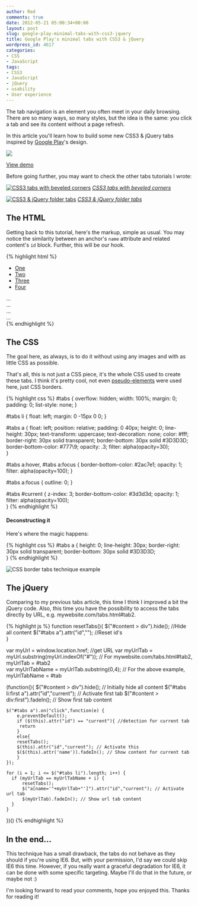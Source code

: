 ```yaml
---
author: Red
comments: true
date: 2012-05-21 05:00:34+00:00
layout: post
slug: google-play-minimal-tabs-with-css3-jquery
title: Google Play's minimal tabs with CSS3 & jQuery
wordpress_id: 4617
categories:
- CSS
- JavaScript
tags:
- CSS3
- JavaScript
- jQuery
- usability
- User experience
---
```


The tab navigation is an element you often meet in your daily browsing. There are so many ways, so many styles, but the idea is the same: you click a tab and see its content without a page refresh.

In this article you'll learn how to build some new CSS3 & jQuery tabs inspired by [Google Play](https://play.google.com)'s design.

![](http://www.red-team-design.com/wp-content/uploads/2012/05/minimal-tabs-css3-jquery.png)

<!-- more -->

[View demo](http://www.red-team-design.com/wp-content/uploads/2012/05/google-play-minimal-tabs-with-css3-jquery-demo.html)

Before going further, you may want to check the other tabs tutorials I wrote:

[![CSS3 tabs with beveled corners](http://www.red-team-design.com/wp-content/uploads/2011/09/css3-jquery-tabs.png)](http://www.red-team-design.com/css3-tabs-with-beveled-corners)
_[CSS3 tabs with beveled corners](http://www.red-team-design.com/css3-tabs-with-beveled-corners)_

[![CSS3 & jQuery folder tabs](http://www.red-team-design.com/wp-content/uploads/2012/01/css3-jquery-folder-tabs.png)](http://www.red-team-design.com/css3-jquery-folder-tabs)
_[CSS3 & jQuery folder tabs](http://www.red-team-design.com/css3-jquery-folder-tabs)_

## The HTML

Getting back to this tutorial, here's the markup, simple as usual. You may notice the similarity between an anchor's `name` attribute and related content's `id` block. Further, this will be our hook.
   
{% highlight html %}
<ul id="tabs">
    <li><a href="#" name="#tab1">One</a></li>
    <li><a href="#" name="#tab2">Two</a></li>
    <li><a href="#" name="#tab3">Three</a></li>
    <li><a href="#" name="#tab4">Four</a></li>    
</ul>

<div id="content"> 
    <div id="tab1">...</div>
    <div id="tab2">...</div>
    <div id="tab3">...</div>
    <div id="tab4">...</div>
</div>
{% endhighlight %}

## The CSS

The goal here, as always, is to do it without using any images and with as little CSS as possible.

That's all, this is not just a CSS piece, it's the whole CSS used to create these tabs. I think it's pretty cool, not even [pseudo-elements](http://www.red-team-design.com/before-after-pseudo-elements) were used here, just CSS borders.

{% highlight css %}
#tabs {
  overflow: hidden;
  width: 100%;
  margin: 0;
  padding: 0;
  list-style: none;
}

#tabs li {
  float: left;
  margin: 0 -15px 0 0;
}

#tabs a {
  float: left;
  position: relative;
  padding: 0 40px;
  height: 0; 
  line-height: 30px;
  text-transform: uppercase;
  text-decoration: none;
  color: #fff;
  border-right: 30px solid transparent;
  border-bottom: 30px solid #3D3D3D;
  border-bottom-color: #777\9;
  opacity: .3;
  filter: alpha(opacity=30);    
}

#tabs a:hover,
#tabs a:focus {
  border-bottom-color: #2ac7e1;
  opacity: 1;
  filter: alpha(opacity=100);
}

#tabs a:focus {
  outline: 0;
}

#tabs #current {
  z-index: 3;
  border-bottom-color: #3d3d3d;
  opacity: 1;
  filter: alpha(opacity=100);   
}
{% endhighlight %}

#### Deconstructing it

Here's where the magic happens:

{% highlight css %}
#tabs a {
  height: 0; 
  line-height: 30px;
  border-right: 30px solid transparent;
  border-bottom: 30px solid #3D3D3D;    
}
{% endhighlight %}

![CSS border tabs technique example](http://www.red-team-design.com/wp-content/uploads/2012/05/css-border-tabs-technique.png)

## The jQuery

Comparing to my previous tabs article, this time I think I improved a bit the jQuery code. Also, this time you have the possibility to access the tabs directly by URL, e.g. mywebsite.com/tabs.html#tab2.


{% highlight js %}
function resetTabs(){
    $("#content > div").hide(); //Hide all content
    $("#tabs a").attr("id",""); //Reset id's      
}

var myUrl = window.location.href; //get URL
var myUrlTab = myUrl.substring(myUrl.indexOf("#")); // For mywebsite.com/tabs.html#tab2, myUrlTab = #tab2     
var myUrlTabName = myUrlTab.substring(0,4); // For the above example, myUrlTabName = #tab

(function(){
    $("#content > div").hide(); // Initially hide all content
    $("#tabs li:first a").attr("id","current"); // Activate first tab
    $("#content > div:first").fadeIn(); // Show first tab content
    
    $("#tabs a").on("click",function(e) {
        e.preventDefault();
        if ($(this).attr("id") == "current"){ //detection for current tab
         return       
        }
        else{             
        resetTabs();
        $(this).attr("id","current"); // Activate this
        $($(this).attr('name')).fadeIn(); // Show content for current tab
        }
    });

    for (i = 1; i <= $("#tabs li").length; i++) {
      if (myUrlTab == myUrlTabName + i) {
          resetTabs();
          $("a[name='"+myUrlTab+"']").attr("id","current"); // Activate url tab
          $(myUrlTab).fadeIn(); // Show url tab content        
      }
    }
})()
{% endhighlight %}

## In the end...

This technique has a small drawback, the tabs do not behave as they should if you're using IE6. But, with your permission, I'd say we could skip IE6 this time. However, if you really want a graceful degradation for IE6, it can be done with some specific targeting. Maybe I'll do that in the future, or maybe not :)

I'm looking forward to read your comments, hope you enjoyed this. Thanks for reading it!